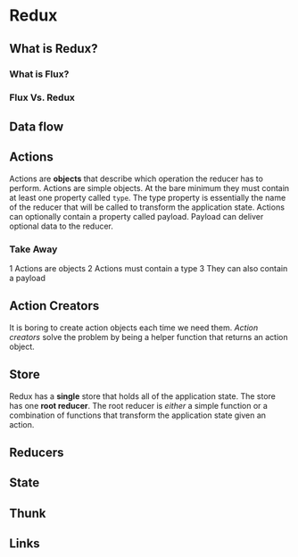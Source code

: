 # Redux

## What is Redux?

### What is Flux?

### Flux Vs. Redux

## Data flow

## Actions

Actions are **objects** that describe which operation the reducer has to perform. Actions are simple objects. At the bare minimum they must contain at least one property called `type`. The type property is essentially the name of the reducer that will be called to transform the application state. Actions can optionally contain a property called payload. Payload can deliver optional data to the reducer.

### Take Away

1 Actions are objects
2 Actions must contain a type
3 They can also contain a payload

## Action Creators

It is boring to create action objects each time we need them. _Action creators_ solve the problem by being a helper function that returns an action object.

## Store

Redux has a **single** store that holds all of the application state.
The store has one **root reducer**. The root reducer is _either_ a simple function or a combination of functions that transform the application state given an action.

## Reducers

## State

## Thunk

## Links
